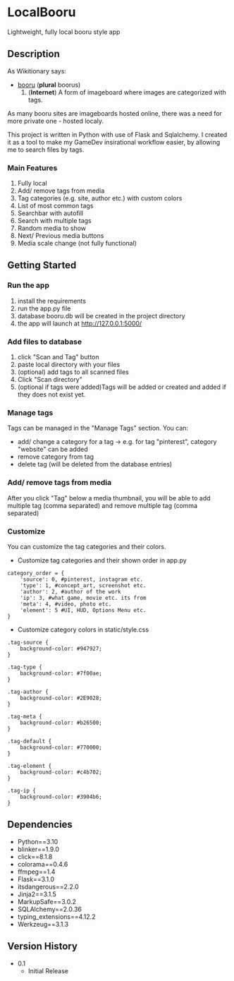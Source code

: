 # LocalBooru
Lightweight, fully local booru style app

## Description

As Wikitionary says:

* [booru](https://en.wiktionary.org/wiki/booru) (**plural** boorus)
    1. (**Internet**) A form of imageboard where images are categorized with tags. 

As many booru sites are imageboards hosted online, there was a need for more private one - hosted localy.

This project is written in Python with use of Flask and Sqlalchemy.
I created it as a tool to make my GameDev insirational workflow easier, by allowing me to search files by tags.

### Main Features
1. Fully local
2. Add/ remove tags from media
3. Tag categories (e.g. site, author etc.) with custom colors
4. List of most common tags
5. Searchbar with autofill
6. Search with multiple tags
7. Random media to show
8. Next/ Previous media buttons
9. Media scale change (not fully functional)

## Getting Started

### Run the app
1. install the requirements
2. run the app.py file
3. database booru.db will be created in the project directory
4. the app will launch at http://127.0.0.1:5000/

### Add files to database
1. click "Scan and Tag" button
2. paste local directory with your files
3. (optional) add tags to all scanned files
4. Click "Scan directory"
5. (optional if tags were added)Tags will be added or created and added if they does not exist yet.

### Manage tags
Tags can be managed in the "Manage Tags" section.
You can:
- add/ change a category for a tag -> e.g. for tag "pinterest", category "website" can be added
- remove category from tag
- delete tag (will be deleted from the database entries)

### Add/ remove tags from media
After you click "Tag" below a media thumbnail, you will be able to add multiple tag (comma separated) and remove multiple tag (comma separated)

### Customize

You can customize the tag categories and their colors.

* Customize tag categories and their shown order in app.py

```
category_order = {
    'source': 0, #pinterest, instagram etc.
    'type': 1, #concept_art, screenshot etc.
    'author': 2, #author of the work
    'ip': 3, #what game, movie etc. its from
    'meta': 4, #video, photo etc.
    'element': 5 #UI, HUD, Options Menu etc.
}
```

* Customize category colors in static/style.css

```
.tag-source {
    background-color: #947927;
}

.tag-type {
    background-color: #7f00ae;
}

.tag-author {
    background-color: #2E9028;
}

.tag-meta {
    background-color: #b26500;
}

.tag-default {
    background-color: #770000;
}

.tag-element {
    background-color: #c4b702;
}

.tag-ip {
    background-color: #3904b6;
}
```

## Dependencies

* Python==3.10
* blinker==1.9.0
* click==8.1.8
* colorama==0.4.6
* ffmpeg==1.4
* Flask==3.1.0
* itsdangerous==2.2.0
* Jinja2==3.1.5
* MarkupSafe==3.0.2
* SQLAlchemy==2.0.36
* typing_extensions==4.12.2
* Werkzeug==3.1.3

## Version History

* 0.1
    * Initial Release